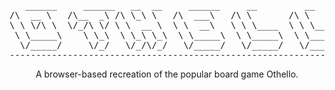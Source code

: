 <div align=center>
<pre>
   ______     ______   __  __     ______     __         __         ______    
/\  __ \   /\__  _\ /\ \_\ \   /\  ___\   /\ \       /\ \       /\  __ \   
\ \ \/\ \  \/_/\ \/ \ \  __ \  \ \  __\   \ \ \____  \ \ \____  \ \ \/\ \  
 \ \_____\    \ \_\  \ \_\ \_\  \ \_____\  \ \_____\  \ \_____\  \ \_____\ 
  \/_____/     \/_/   \/_/\/_/   \/_____/   \/_____/   \/_____/   \/_____/ 
--------------------------------------------------------------------------
</pre>
A browser-based recreation of the popular board game Othello. 
</div>
